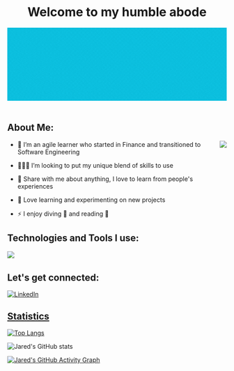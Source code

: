 <h1 align="center"> Welcome to my humble abode</h1>

<!--
**Le-Jared/Le-Jared** is a ✨ _special_ ✨ repository because its `README.md` (this file) appears on your GitHub profile.
Here are some ideas to get you started: -->

<div align="center">
  <img src ="./Jared.gif" />
  
</div>

 <br/>

## About Me:

<img  src="./thoughtworks-gif_dribbble.gif" height="290px" align="right" />

- 🔭 I’m an agile learner who started in Finance and transitioned to Software Engineering

- 👨🏻‍💻 I’m looking to put my unique blend of skills to use

- 💬 Share with me about anything, I love to learn from people's experiences

- 🌱 Love learning and experimenting on new projects

- ⚡ I enjoy diving 🤿 and reading 📖

## Technologies and Tools I use:
<p align="left">
  <a href="https://skillicons.dev">
    <img src="https://skillicons.dev/icons?i=aws,bash,bootstrap,css,discord,bots,bash,django,docker,express,fastapi,figma,flask,firebase,git,github,gitlab,heroku,html,java,js,jquery,linux,materialui,matlab,mongodb,mysql,netlify,nodejs,postgres,powershell,py,r,react,regex,sass,sqlite,tailwind,vscode,vit" />
  </a>
</p>

## Let's get connected:

<p><a href="https://www.linkedin.com/in/le-jared/" target="_blank"><img alt="LinkedIn" src="https://img.shields.io/badge/linkedin-%230077B5.svg?&style=for-the-badge&logo=linkedin&logoColor=white"  height="30px"/>
</p>


## Statistics

[![Top Langs](https://github-readme-stats.vercel.app/api/top-langs/?username=Le-Jared&layout=compact&theme=vision-friendly-dark)](https://github.com/anuraghazra/github-readme-stats)

![Jared's GitHub stats](https://github-readme-stats.vercel.app/api?username=Le-Jared&show_icons=true&theme=radical)

[![Jared's GitHub Activity Graph](https://github-readme-activity-graph.vercel.app/graph?username=Le-Jared&theme=dracula)](https://github.com/ashutosh00710/github-readme-activity-graph)




